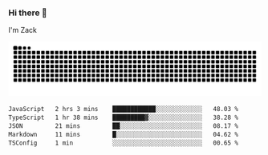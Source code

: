 ### Hi there 👋
I'm Zack

![](https://raw.githubusercontent.com/z4cki/z4cki/refs/heads/output/github-contribution-grid-snake.svg)
<!--START_SECTION:waka-->

```txt
JavaScript   2 hrs 3 mins    ████████████░░░░░░░░░░░░░   48.03 %
TypeScript   1 hr 38 mins    █████████▓░░░░░░░░░░░░░░░   38.28 %
JSON         21 mins         ██░░░░░░░░░░░░░░░░░░░░░░░   08.17 %
Markdown     11 mins         █░░░░░░░░░░░░░░░░░░░░░░░░   04.62 %
TSConfig     1 min           ░░░░░░░░░░░░░░░░░░░░░░░░░   00.65 %
```

<!--END_SECTION:waka-->
